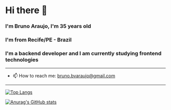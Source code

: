 # Hi there 👋

### I'm Bruno Araujo, I'm 35 years old
### I'm from Recife/PE - Brazil
### I'm a backend developer and I am currently studying frontend technologies

---

- 📫 How to reach me: bruno.bvaraujo@gmail.com

---

[![Top Langs](https://github-readme-stats.vercel.app/api/top-langs/?username=baraujo75)](https://github.com/baraujo75/github-readme-stats)

[![Anurag's GitHub stats](https://github-readme-stats.vercel.app/api?username=baraujo75&show_icons=true&theme=dark)](https://github.com/baraujo75/github-readme-stats)

<!-- ![Anurag's GitHub stats](https://github-readme-stats.vercel.app/api?username=anuraghazra&show_icons=true&theme=radical) -->
